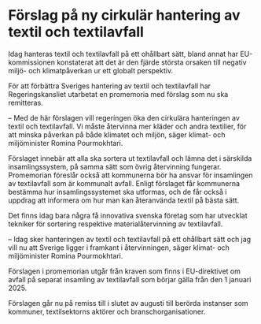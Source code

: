 # Förslag på ny cirkulär hantering av textil och textilavfall

Idag hanteras textil och textilavfall på ett ohållbart sätt, bland annat har EU-kommissionen konstaterat att det är den fjärde största orsaken till negativ miljö- och klimatpåverkan ur ett globalt perspektiv.

För att förbättra Sveriges hantering av textil och textilavfall har Regeringskansliet utarbetat en promemoria med förslag som nu ska remitteras.

– Med de här förslagen vill regeringen öka den cirkulära hanteringen av textil och textilavfall. Vi måste återvinna mer kläder och andra textilier, för att minska påverkan på både klimatet och miljön, säger klimat- och miljöminister Romina Pourmokhtari.

Förslaget innebär att alla ska sortera ut textilavfall och lämna det i särskilda insamlingssystem, på samma sätt som övrig återvinning fungerar. Promemorian föreslår också att kommunerna bör ha ansvar för insamlingen av textilavfall som är kommunalt avfall. Enligt förslaget får kommunerna bestämma hur insamlingssystemet ska utformas, och de får också i uppdrag att informera om hur man kan återanvända textil på bästa sätt.

Det finns idag bara några få innovativa svenska företag som har utvecklat tekniker för sortering respektive materialåtervinning av textilavfall.

– Idag sker hanteringen av textil och textilavfall på ett ohållbart sätt och jag vill nu att Sverige ligger i framkant i återvinningen, säger klimat- och miljöminister Romina Pourmokhtari.

Förslagen i promemorian utgår från kraven som finns i EU-direktivet om avfall på separat insamling av textilavfall som börjar gälla från den 1 januari 2025.

Förslagen går nu på remiss till i slutet av augusti till berörda instanser som kommuner, textilsektorns aktörer och branschorganisationer.
